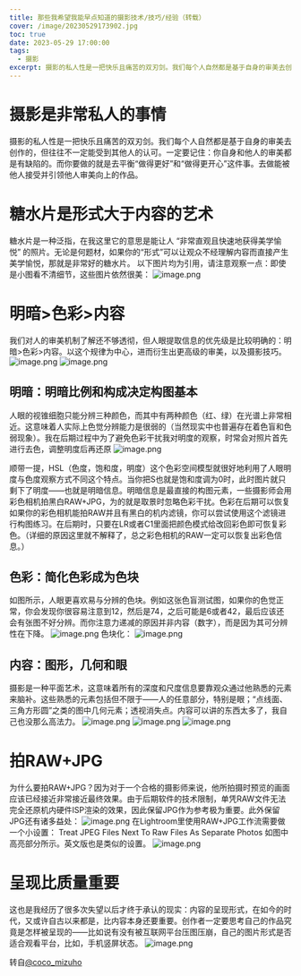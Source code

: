 ```yaml
---
title: 那些我希望我能早点知道的摄影技术/技巧/经验（转载）
cover: /image/20230529173902.jpg
toc: true
date: 2023-05-29 17:00:00
tags:
  - 摄影
excerpt: 摄影的私人性是一把快乐且痛苦的双刃剑。我们每个人自然都是基于自身的审美去创作的，但往往不一定能受到其他人的认可。一定要记住：你自身和他人的审美都是有缺陷的。而你要做的就是去平衡“做得更好”和“做得更开心”这件事。去做能被他人接受并引领他人审美向上的作品。
---
```


# 摄影是非常私人的事情 #
摄影的私人性是一把快乐且痛苦的双刃剑。我们每个人自然都是基于自身的审美去创作的，但往往不一定能受到其他人的认可。一定要记住：你自身和他人的审美都是有缺陷的。而你要做的就是去平衡“做得更好”和“做得更开心”这件事。去做能被他人接受并引领他人审美向上的作品。
# 糖水片是形式大于内容的艺术 #
糖水片是一种泛指，在我这里它的意思是能让人 “非常直观且快速地获得美学愉悦” 的照片。无论是何题材，如果你的“形式”可以让观众不经理解内容而直接产生美学愉悦，那就是非常好的糖水片。
以下图片均为引用，请注意观察一点：即使是小图看不清细节，这些图片依然很美：
![image.png](https://image.whrblog.online/file/whrblog-image/2023/05/20230529162619.png)

# 明暗>色彩>内容 #
我们对人的审美机制了解还不够透彻，但人眼提取信息的优先级是比较明确的：明暗>色彩>内容。以这个规律为中心，进而衍生出更高级的审美，以及摄影技巧。
![image.png](https://image.whrblog.online/file/whrblog-image/2023/05/20230529162758.png)
![image.png](https://image.whrblog.online/file/whrblog-image/2023/05/20230529162855.png)
##  明暗：明暗比例和构成决定构图基本 ##
人眼的视锥细胞只能分辨三种颜色，而其中有两种颜色（红、绿）在光谱上非常相近。这意味着人实际上色觉分辨能力是很弱的（当然现实中也普遍存在着色盲和色弱现象）。我在后期过程中为了避免色彩干扰我对明度的观察，时常会对照片首先进行去色，调整明度后再还原
![image.png](https://s2.loli.net/2023/05/29/5McBnoOFPIXxNqE.png)

顺带一提，HSL（色度，饱和度，明度）这个色彩空间模型就很好地利用了人眼明度与色度观察方式不同这个特点。当你把S也就是饱和度调为0时，此时图片就只剩下了明度——也就是明暗信息。明暗信息是最直接的构图元素，一些摄影师会用彩色相机拍黑白RAW+JPG，为的就是取景时忽略色彩干扰。色彩在后期可以恢复
如果你的彩色相机能拍RAW并且有黑白的机内滤镜，你可以尝试使用这个滤镜进行构图练习。在后期时，只要在LR或者C1里面把颜色模式给改回彩色即可恢复彩色。（详细的原因这里就不解释了，总之彩色相机的RAW一定可以恢复出彩色信息。）

## 色彩：简化色彩成为色块 ##
如图所示，人眼更喜欢易与分辨的色块。例如这张色盲测试图，如果你的色觉正常，你会发现你很容易注意到12，然后是74，之后可能是6或者42，最后应该还会有张图不好分辨。而你注意力递减的原因并非内容（数字），而是因为其可分辨性在下降。
![image.png](https://image.whrblog.online/file/whrblog-image/2023/05/20230529161723.png)
色块化：
![image.png](https://image.whrblog.online/file/whrblog-image/2023/05/20230529161849.png)

## 内容：图形，几何和眼 ##
摄影是一种平面艺术，这意味着所有的深度和尺度信息要靠观众通过他熟悉的元素来脑补。这些熟悉的元素包括但不限于——人的任意部分，特别是眼；“点线面、三角方形圆”之类的图中几何元素；透视消失点。内容可以讲的东西太多了，我自己也没那么高法力。
![image.png](https://image.whrblog.online/file/whrblog-image/2023/05/20230529162010.png)
![image.png](https://image.whrblog.online/file/whrblog-image/2023/05/20230529162035.png)
![image.png](https://image.whrblog.online/file/whrblog-image/2023/05/20230529162057.png)
# 拍RAW+JPG #
为什么要拍RAW+JPG？因为对于一个合格的摄影师来说，他所拍摄时预览的画面应该已经接近非常接近最终效果。由于后期软件的技术限制，单凭RAW文件无法完全还原机内硬件ISP渲染的效果，因此保留JPG作为参考极为重要。此外保留JPG还有诸多益处：
![image.png](https://image.whrblog.online/file/whrblog-image/2023/05/20230529162221.png)
在Lightroom里使用RAW+JPG工作流需要做一个小设置：
Treat JPEG Files Next To Raw Files As Separate Photos 如图中高亮部分所示。英文版也是类似的设置。
![image.png](https://image.whrblog.online/file/whrblog-image/2023/05/20230529162305.png)
# 呈现比质量重要 #
这也是我经历了很多次失望以后才终于承认的现实：内容的呈现形式，在如今的时代，又或许自古以来都是，比内容本身还要重要。创作者一定要思考自己的作品究竟是怎样被呈现的——比如说有没有被互联网平台压图压崩，自己的图片形式是否适合观看平台，比如，手机竖屏状态。
![image.png](https://image.whrblog.online/file/whrblog-image/2023/05/20230529162341.png)

转自[@coco_mizuho](https://twitter.com/coco_mizuho/status/1662465168314597376)
